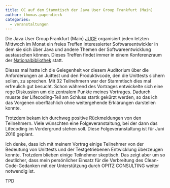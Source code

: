 ```yaml
---
title: OC auf dem Stammtisch der Java User Group Frankfurt (Main)
author: thomas.papendieck
categories:
  - veranstaltungen
---
```

Die Java User Group Frankfurt (Main) [JUGF](http://jugf.de) organisiert jeden letzten Mittwoch im Monat ein freies Treffen interessierter Softwareentwickler in dem sie sich über Java und andere Themen der Softwareentwicklung austauschen können. 
Dieses Treffen findet immer in einem Konferenzraum der [Nationalbibliothek](http://www.dnb.de/DE/Home/home_node.html) statt.

Dieses mal hatte ich die Gelegenheit vor diesem Auditorium über die Anforderungen an Juittest und den Produktivcode, den die Unittests sichern sollen, zu sprechen.
Mit 32 Teilnehmern war der Stammtisch dies mal erfreulich gut besucht. Schon während des Vortrages entwickelte sich eine rege Diskussion um die zentralem Punkte meines Vortrages.
Dadurch musste der Lifecoding-Teil am Schluss startk gekürzt werden, so das ich das Vorgenen oberflächlich ohne weitergehende Erklärungen darstellen konnte.

Trotzdem bekam ich durchweg positive Rückmeldungen von den Teilnehmern.
Viele wünschten eine Folgeveranstaltung, bei der dann das Lifecoding im Vordergrund stehen soll.
Diese Folgeveranstaltung ist für Juni 2016 geplant.

Ich denke, dass ich mit meinem Vortrag einige Teilnehmer von der Bedeutung von Unittests und der Testgetriebenen Entwicklung überzeugen konnte. 
Trotzdem blieben einige Teilnehmer skeptisch.
Das zeigt aber um so deutlicher, dass mein persönlicher Einsatz für die Verbreitung des Clean-Code-Gedanken mit der Unterstützung durch OPITZ CONSULTING weiter notwendig ist.

TPD
